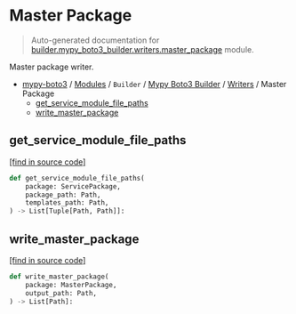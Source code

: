 # Master Package

> Auto-generated documentation for [builder.mypy_boto3_builder.writers.master_package](https://github.com/vemel/mypy_boto3/blob/master/builder/mypy_boto3_builder/writers/master_package.py) module.

Master package writer.

- [mypy-boto3](../../../README.md#mypy_boto3) / [Modules](../../../MODULES.md#mypy-boto3-modules) / `Builder` / [Mypy Boto3 Builder](../index.md#mypy-boto3-builder) / [Writers](index.md#writers) / Master Package
    - [get_service_module_file_paths](#get_service_module_file_paths)
    - [write_master_package](#write_master_package)

## get_service_module_file_paths

[[find in source code]](https://github.com/vemel/mypy_boto3/blob/master/builder/mypy_boto3_builder/writers/master_package.py#L58)

```python
def get_service_module_file_paths(
    package: ServicePackage,
    package_path: Path,
    templates_path: Path,
) -> List[Tuple[Path, Path]]:
```

## write_master_package

[[find in source code]](https://github.com/vemel/mypy_boto3/blob/master/builder/mypy_boto3_builder/writers/master_package.py#L13)

```python
def write_master_package(
    package: MasterPackage,
    output_path: Path,
) -> List[Path]:
```
